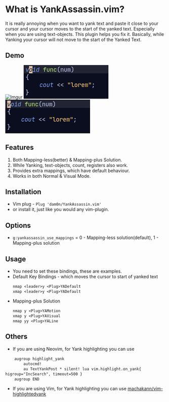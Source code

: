 # What is YankAssassin.vim?
It is really annoying when you want to yank text and paste it close to your cursor and your cursor moves to the start of the yanked text. Especially when you are using text-objects. This plugin helps you fix it. Basically, while Yanking your cursor will not move to the start of the Yanked Text.

## Demo
![Imgur](https://imgur.com/eVsNWSC)
![Text Objects](images/2.gif)
![Visual Selection](images/3.gif)

## Features
1. Both Mapping-less(better) & Mapping-plus Solution.
2. While Yanking, text-objects, count, registers also work.
3. Provides extra mappings, which have default behaviour.
4. Works in both Normal & Visual Mode.

## Installation
- Vim plug -
    `Plug 'dam0n/YankAssassin.vim'`
- or install it, just like you would any vim-plugin.

## Options
- `g:yankassassin_use_mappings` = 0 - Mapping-less solution(default), 1 - Mapping-plus solution

## Usage
- You need to set these bindings, these are examples.
- Default Key Bindings - which moves the cursor to start of yanked text
    ```
    nmap <leader>y <Plug>YADefault
    xmap <leader>y <Plug>YADefault
    ```
- Mapping-plus Solution
    ```
    nmap y <Plug>YAMotion
    xmap y <Plug>YAVisual
    nmap yy <Plug>YALine
    ```
## Others
- If you are using Neovim, for Yank highlighting you can use
```
    augroup highlight_yank
        autocmd!
        au TextYankPost * silent! lua vim.highlight.on_yank{ higroup="IncSearch", timeout=500 }
    augroup END
```
- If you are using Vim, for Yank highlighting you can use
[machakann/vim-highlightedyank](https://github.com/machakann/vim-highlightedyank)
